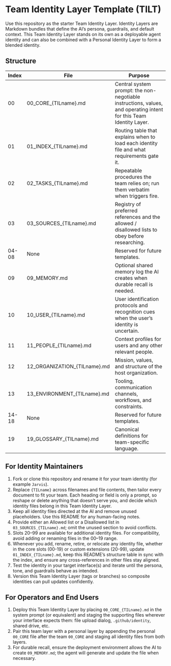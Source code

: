 # Team Identity Layer Template (TILT)

Use this repository as the starter Team Identity Layer. Identity Layers are Markdown bundles that define the AI’s persona, guardrails, and default context. This Team Identity Layer stands on its own as a deployable agent identity and can also be combined with a Personal Identity Layer to form a blended identity.

## Structure

| Index | File | Purpose |
|-------|------|---------|
| 00 | 00_CORE_{TILname}.md | Central system prompt: the non-negotiable instructions, values, and operating intent for this Team Identity Layer. |
| 01 | 01_INDEX_{TILname}.md | Routing table that explains when to load each identity file and what requirements gate it. |
| 02 | 02_TASKS_{TILname}.md | Repeatable procedures the team relies on; run them verbatim when triggers fire. |
| 03 | 03_SOURCES_{TILname}.md | Registry of preferred references and the allowed / disallowed lists to obey before researching. |
| 04-08 | None | Reserved for future templates. |
| 09 | 09_MEMORY.md | Optional shared memory log the AI creates when durable recall is needed. |
| 10 | 10_USER_{TILname}.md | User identification protocols and recognition cues when the user’s identity is uncertain. |
| 11 | 11_PEOPLE_{TILname}.md | Context profiles for users and any other relevant people. |
| 12 | 12_ORGANIZATION_{TILname}.md | Mission, values, and structure of the host organization. |
| 13 | 13_ENVIRONMENT_{TILname}.md | Tooling, communication channels, workflows, and constraints. |
| 14-18 | None | Reserved for future templates. |
| 19 | 19_GLOSSARY_{TILname}.md | Canonical definitions for team-specific language. |

## For Identity Maintainers

1. Fork or clone this repository and rename it for your team identity (for example `Jarvis`).
2. Replace `{TILname}` across filenames and file contents, then tailor every document to fit your team. Each heading or field is only a prompt, so reshape or delete anything that doesn’t serve you, and decide which identity files belong in this Team Identity Layer.
3. Keep all identity files directed at the AI and remove unused placeholders. Use this README for any human-facing notes.
4. Provide either an Allowed list or a Disallowed list in `03_SOURCES_{TILname}.md`; omit the unused section to avoid conflicts.
5. Slots 20–99 are available for additional identity files. For compatibility, avoid adding or renaming files in the 00–19 range.
6. Whenever you add, rename, retire, or relocate any identity file, whether in the core slots (00-19) or custom extensions (20-99), update `01_INDEX_{TILname}.md`, keep this README’s structure table in sync with the index, and ensure any cross-references in other files stay aligned.
7. Test the identity in your target interface(s) and iterate until the persona, tone, and guardrails behave as intended.
8. Version this Team Identity Layer (tags or branches) so composite identities can pull updates confidently.

## For Operators and End Users

1. Deploy this Team Identity Layer by placing `00_CORE_{TILname}.md` in the system prompt (or equivalent) and staging the supporting files wherever your interface expects them: file upload dialog, `.github/identity`, shared drive, etc.
2. Pair this team layer with a personal layer by appending the personal `00_CORE` file after the team `00_CORE` and staging all identity files from both layers.
3. For durable recall, ensure the deployment environment allows the AI to create `09_MEMORY.md`; the agent will generate and update the file when necessary.
